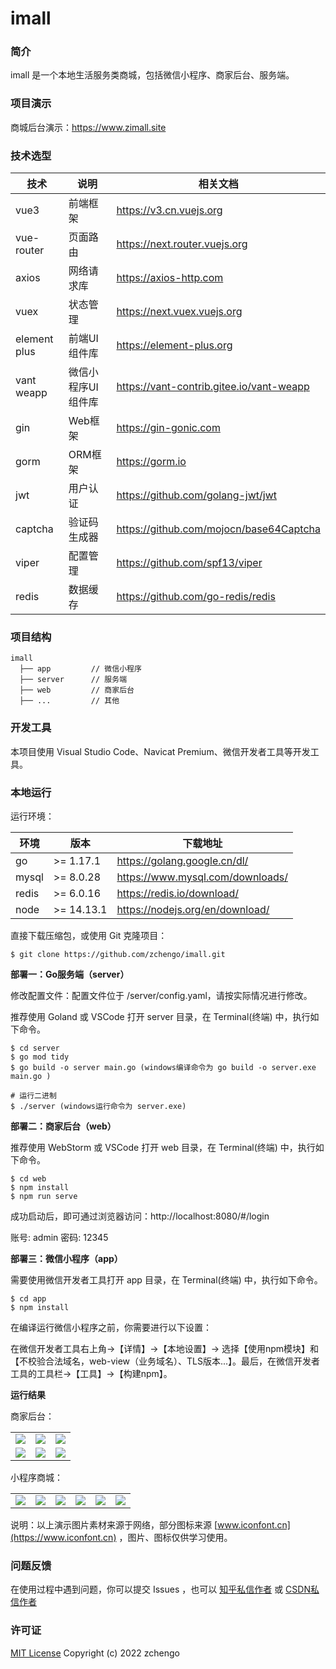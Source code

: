 # imall

### 简介

imall 是一个本地生活服务类商城，包括微信小程序、商家后台、服务端。

### 项目演示

商城后台演示：https://www.zimall.site

### 技术选型

| 技术 | 说明 | 相关文档 |
|---|---|---|
| vue3 | 前端框架 | https://v3.cn.vuejs.org |
| vue-router | 页面路由 | https://next.router.vuejs.org |
| axios | 网络请求库 | https://axios-http.com |
| vuex | 状态管理 | https://next.vuex.vuejs.org |
| element plus | 前端UI组件库 | https://element-plus.org |
| vant weapp | 微信小程序UI组件库 | https://vant-contrib.gitee.io/vant-weapp |
| gin | Web框架 | https://gin-gonic.com |
| gorm | ORM框架 | https://gorm.io |
| jwt | 用户认证 | https://github.com/golang-jwt/jwt |
| captcha | 验证码生成器 | https://github.com/mojocn/base64Captcha |
| viper | 配置管理 | https://github.com/spf13/viper |
| redis | 数据缓存 | https://github.com/go-redis/redis |

### 项目结构
```
imall
  ├── app         // 微信小程序
  ├── server      // 服务端
  ├── web         // 商家后台
  ├── ...         // 其他
```
### 开发工具

本项目使用 Visual Studio Code、Navicat Premium、微信开发者工具等开发工具。

### 本地运行

运行环境：

| 环境 | 版本 | 下载地址 |
|---|---|---|
| go | >= 1.17.1 | https://golang.google.cn/dl/ |
| mysql | >= 8.0.28 | https://www.mysql.com/downloads/ |
| redis | >= 6.0.16 | https://redis.io/download/ |
| node | >= 14.13.1 | https://nodejs.org/en/download/ |

直接下载压缩包，或使用 Git 克隆项目：
```
$ git clone https://github.com/zchengo/imall.git
```

**部署一：Go服务端（server）**

修改配置文件：配置文件位于 /server/config.yaml，请按实际情况进行修改。

推荐使用 Goland 或 VSCode 打开 server 目录，在 Terminal(终端) 中，执行如下命令。
```
$ cd server
$ go mod tidy
$ go build -o server main.go (windows编译命令为 go build -o server.exe main.go )

# 运行二进制
$ ./server (windows运行命令为 server.exe)
```

**部署二：商家后台（web）**

推荐使用 WebStorm 或 VSCode 打开 web 目录，在 Terminal(终端) 中，执行如下命令。
```
$ cd web
$ npm install
$ npm run serve
```

成功启动后，即可通过浏览器访问：http://localhost:8080/#/login

账号: admin 密码: 12345

**部署三：微信小程序（app）**

需要使用微信开发者工具打开 app 目录，在 Terminal(终端) 中，执行如下命令。
```
$ cd app 
$ npm install
```

在编译运行微信小程序之前，你需要进行以下设置：

在微信开发者工具右上角->【详情】->【本地设置】-> 选择【使用npm模块】和【不校验合法域名，web-view（业务域名）、TLS版本...】。最后，在微信开发者工具的工具栏->【工具】->【构建npm】。

**运行结果**

商家后台：

| | | |
|---|---|---|
| ![](https://github.com/zchengo/imall/blob/main/demo/res/w1.png) | ![](https://github.com/zchengo/imall/blob/main/demo/res/w2.png) | ![](https://github.com/zchengo/imall/blob/main/demo/res/w3.png) |
| ![](https://github.com/zchengo/imall/blob/main/demo/res/w4.png) | ![](https://github.com/zchengo/imall/blob/main/demo/res/w5.png) | ![](https://github.com/zchengo/imall/blob/main/demo/res/w6.png) |

小程序商城：

| | | | | | |
|---|---|---|---|---|---|
| ![](https://github.com/zchengo/imall/blob/main/demo/res/a1.png) | ![](https://github.com/zchengo/imall/blob/main/demo/res/a2.png) | ![](https://github.com/zchengo/imall/blob/main/demo/res/a3.png) | ![](https://github.com/zchengo/imall/blob/main/demo/res/a4.png) | ![](https://github.com/zchengo/imall/blob/main/demo/res/a5.png) | ![](https://github.com/zchengo/imall/blob/main/demo/res/a6.png) |

说明：以上演示图片素材来源于网络，部分图标来源 [www.iconfont.cn](https://www.iconfont.cn) ，图片、图标仅供学习使用。

### 问题反馈

在使用过程中遇到问题，你可以提交 Issues ，也可以 [知乎私信作者](https://www.zhihu.com/people/87-4-8-5) 或 [CSDN私信作者](https://blog.csdn.net/m0_47890251?spm=1000.2115.3001.5343)

### 许可证

[MIT License](https://github.com/zchengo/imall/blob/main/LICENSE) Copyright (c) 2022 zchengo
